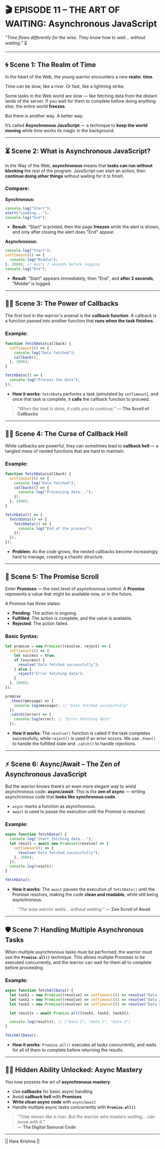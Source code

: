 # 🎬 **EPISODE 11 – THE ART OF WAITING: Asynchronous JavaScript**

*"Time flows differently for the wise. They know how to wait… without waiting."* ⏳

---

## 🌀 Scene 1: The Realm of Time

In the heart of the Web, the young warrior encounters a new **realm**: **time**.

Time can be slow, like a river. Or fast, like a lightning strike.

Some tasks in the Web world are slow — like fetching data from the distant lands of the server. If you wait for them to complete before doing anything else, the entire world **freezes**.

But there is another way. A better way.

It’s called **Asynchronous JavaScript** — a technique to **keep the world moving** while time works its magic in the background.

---

## ⏳ Scene 2: What is Asynchronous JavaScript?

In the Way of the Web, **asynchronous** means that **tasks can run without blocking** the rest of the program. JavaScript can start an action, then **continue doing other things** without waiting for it to finish.

### Compare:

**Synchronous:**
```javascript
console.log("Start");
alert("Loading...");
console.log("End");
```

- **Result**: "Start" is printed, then the page **freezes** while the alert is shown, and only after closing the alert does "End" appear.

**Asynchronous:**
```javascript
console.log("Start");
setTimeout(() => {
  console.log("Middle");
}, 2000); // Waits 2 seconds before logging
console.log("End");
```

- **Result**: "Start" appears immediately, then "End", and **after 2 seconds**, "Middle" is logged.

---

## 🧙‍♂️ Scene 3: The Power of Callbacks

The first tool in the warrior's arsenal is the **callback function**. A callback is a function passed into another function that **runs when the task finishes**.

### Example:

```javascript
function fetchData(callback) {
  setTimeout(() => {
    console.log("Data fetched");
    callback();
  }, 2000);
}

fetchData(() => {
  console.log("Process the data");
});
```

- **How it works**: `fetchData` performs a task (simulated by `setTimeout`), and once that task is complete, it **calls** the callback function to proceed.

> *“When the task is done, it calls you to continue.”* — **The Scroll of Callbacks**

---

## 🧘‍♂️ Scene 4: The Curse of Callback Hell

While callbacks are powerful, they can sometimes lead to **callback hell** — a tangled mess of nested functions that are hard to maintain.

### Example:

```javascript
function fetchData(callback) {
  setTimeout(() => {
    console.log("Data fetched");
    callback(() => {
      console.log("Processing data...");
    });
  }, 2000);
}

fetchData(() => {
  fetchData(() => {
    fetchData(() => {
      console.log("End of the process");
    });
  });
});
```

- **Problem**: As the code grows, the nested callbacks become increasingly hard to manage, creating a chaotic structure.

---

## 🔮 Scene 5: The Promise Scroll

Enter **Promises** — the next level of asynchronous control. A **Promise** represents a value that might be available now, or in the future.

A Promise has three states:

- **Pending**: The action is ongoing.
- **Fulfilled**: The action is complete, and the value is available.
- **Rejected**: The action failed.

### Basic Syntax:

```javascript
let promise = new Promise((resolve, reject) => {
  setTimeout(() => {
    let success = true;
    if (success) {
      resolve("Data fetched successfully");
    } else {
      reject("Error fetching data");
    }
  }, 2000);
});

promise
  .then((message) => {
    console.log(message); // "Data fetched successfully"
  })
  .catch((error) => {
    console.log(error); // "Error fetching data"
  });
```

- **How it works**: The `resolve()` function is called if the task completes successfully, while `reject()` is used if an error occurs. We use `.then()` to handle the fulfilled state and `.catch()` to handle rejections.

---

## ⚡ Scene 6: Async/Await – The Zen of Asynchronous JavaScript

But the warrior knows there’s an even more elegant way to wield asynchronous code: **async/await**. This is the **zen of async** — writing asynchronous code that **looks like synchronous code**.

- `async` marks a function as asynchronous.
- `await` is used to pause the execution until the Promise is resolved.

### Example:

```javascript
async function fetchData() {
  console.log("Start fetching data...");
  let result = await new Promise((resolve) => {
    setTimeout(() => {
      resolve("Data fetched successfully");
    }, 2000);
  });
  console.log(result);
}

fetchData();
```

- **How it works**: The `await` pauses the execution of `fetchData()` until the Promise resolves, making the code **clean and readable**, while still being asynchronous.

> *“The wise warrior waits… without waiting.”* — **Zen Scroll of Await**

---

## 🛡️ Scene 7: Handling Multiple Asynchronous Tasks

When multiple asynchronous tasks must be performed, the warrior must use the **`Promise.all()`** technique. This allows multiple Promises to be executed concurrently, and the warrior can wait for them all to complete before proceeding.

### Example:

```javascript
async function fetchAllData() {
  let task1 = new Promise((resolve) => setTimeout(() => resolve("Data 1"), 1000));
  let task2 = new Promise((resolve) => setTimeout(() => resolve("Data 2"), 2000));
  let task3 = new Promise((resolve) => setTimeout(() => resolve("Data 3"), 3000));

  let results = await Promise.all([task1, task2, task3]);

  console.log(results); // ["Data 1", "Data 2", "Data 3"]
}

fetchAllData();
```

- **How it works**: `Promise.all()` executes all tasks concurrently, and waits for all of them to complete before returning the results.

---

## 🧘‍♂️ Hidden Ability Unlocked: **Async Mastery**

You now possess the art of **asynchronous mastery**:

- Use **callbacks** for basic async handling
- Avoid **callback hell** with **Promises**
- **Write clean async code** with `async`/`await`
- Handle multiple async tasks concurrently with **`Promise.all()`**

> *“Time moves like a river. But the warrior who masters waiting… can move with it.”*  
> — **The Digital Samurai Code**

---

|| Hare Krishna ||